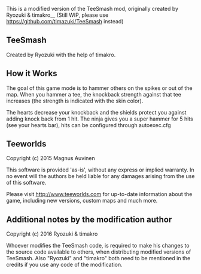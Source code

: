This is a modified version of the TeeSmash mod, originally created by  Ryozuki & timakro__
(Still WIP, please use https://github.com/timazuki/TeeSmash instead)

## TeeSmash
Created by Ryozuki with the help of timakro.

## How it Works
The goal of this game mode is to hammer others on the spikes or out of the map. When you hammer a tee, the knockback strength against that tee increases (the strength is indicated with the skin color).

The hearts decrease your knockback and the shields protect you against adding knock back from 1 hit.
The ninja gives you a super hammer for 5 hits (see your hearts bar), hits can be configured through autoexec.cfg

## Teeworlds
Copyright (c) 2015 Magnus Auvinen

This software is provided 'as-is', without any express or implied
warranty. In no event will the authors be held liable for any damages
arising from the use of this software.


Please visit http://www.teeworlds.com for up-to-date information about
the game, including new versions, custom maps and much more.

## Additional notes by the modification author

Copyright (c) 2016 Ryozuki & timakro

Whoever modifies the TeeSmash code, is required to make his changes to the source code available to others, when distributing modified versions of TeeSmash. Also "Ryozuki" and "timakro" both need to be mentioned in the credits if you use any code of the modification.
